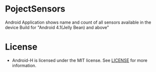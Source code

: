 # PojectSensors

Android Application shows name and count of all sensors available in the device
Build for "Android 4.1(Jelly Bean) and above"

# License
* Android-H is licensed under the MIT license. See [LICENSE](LICENSE) for more information.
